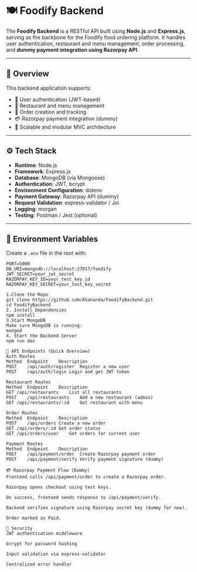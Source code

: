 # 🍽️ Foodify Backend

The **Foodify Backend** is a RESTful API built using **Node.js** and **Express.js**, serving as the backbone for the Foodify food ordering platform. It handles user authentication, restaurant and menu management, order processing, and **dummy payment integration using Razorpay API**.

---

## 🧾 Overview

This backend application supports:

- 🔐 User authentication (JWT-based)
- 🏪 Restaurant and menu management
- 🛒 Order creation and tracking
- 💳 Razorpay payment integration (dummy)
- 🔧 Scalable and modular MVC architecture

---

## ⚙️ Tech Stack

- **Runtime**: Node.js
- **Framework**: Express.js
- **Database**: MongoDB (via Mongoose)
- **Authentication**: JWT, bcrypt
- **Environment Configuration**: dotenv
- **Payment Gateway**: Razorpay API (dummy)
- **Request Validation**: express-validator / Joi
- **Logging**: morgan
- **Testing**: Postman / Jest (optional)

---

## 🔧 Environment Variables

Create a `.env` file in the root with:

```env
PORT=5000
DB_URI=mongodb://localhost:27017/foodify
JWT_SECRET=your_jwt_secret
RAZORPAY_KEY_ID=your_test_key_id
RAZORPAY_KEY_SECRET=your_test_key_secret

1.Clone the Repo
git clone https://github.com/ASananda/FoodifyBackend.git
cd FoodifyBackend
2. Install Dependencies
npm install
3.Start MongoDB
Make sure MongoDB is running:
mongod
4. Start the Backend Server
npm run dev

🔌 API Endpoints (Quick Overview)
Auth Routes
Method	Endpoint	Description
POST	/api/auth/register	Register a new user
POST	/api/auth/login	Login and get JWT token

Restaurant Routes
Method	Endpoint	Description
GET	/api/restaurants	List all restaurants
POST	/api/restaurants	Add a new restaurant (admin)
GET	/api/restaurants/:id	Get restaurant with menu

Order Routes
Method	Endpoint	Description
POST	/api/orders	Create a new order
GET	/api/orders/:id	Get order status
GET	/api/orders/user	Get orders for current user

Payment Routes
Method	Endpoint	Description
POST	/api/payment/order	Create Razorpay payment order
POST	/api/payment/verify	Verify payment signature (dummy)

💳 Razorpay Payment Flow (Dummy)
Frontend calls /api/payment/order to create a Razorpay order.

Razorpay opens checkout using test keys.

On success, frontend sends response to /api/payment/verify.

Backend verifies signature using Razorpay secret key (dummy for now).

Order marked as Paid.

🔐 Security
JWT authentication middleware

bcrypt for password hashing

Input validation via express-validator

Centralized error handler

